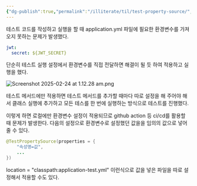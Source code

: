 ```yaml
---
{"dg-publish":true,"permalink":"/illiterate/til/test-property-source/","tags":["test","property"],"noteIcon":"","created":"2025-02-24T22:34:00","updated":"2025-02-24T22:36:59+09:00"}
---
```


테스트 코드를 작성하고 실행을 할 때 application.yml 파일에 필요한 환경변수를 가져오지 못하는 문제가 발생했다.

```yml
jwt:
  secret: ${JWT_SECRET}
```

단순히 테스트 실행 설정에서 환경변수를 직접 전달하면 해결이 될 듯 하여 적용하고 실행을 했다.

![Screenshot 2025-02-24 at 1.12.28 am.png](/img/user/98.%20Attach/Screenshot%202025-02-24%20at%201.12.28%20am.png)

테스트 메서드에만 적용하면 테스트 메서드를 추가할 때마다 따로 설정을 해 주어야 해서 클래스 실행에 추가하고 모든 테스를 한 번에 실행하는 방식으로 테스트를 진행했다.

이렇게 하면 로컬에만 환경변수 설정이 적용되므로 github action 등 ci/cd를 활용할 때 문제가 발생한다. 다음의 설정으로 환경변수로 설정했던 값을을 임의의 값으로 넣어줄 수 있다.

```java
@TestPropertySource(properties = {
	"속성명=값",
	...
})
```

location = "classpath:application-test.yml" 이런식으로 값을 넣은 파일을 따로 설정해서 적용할 수도 있다.

